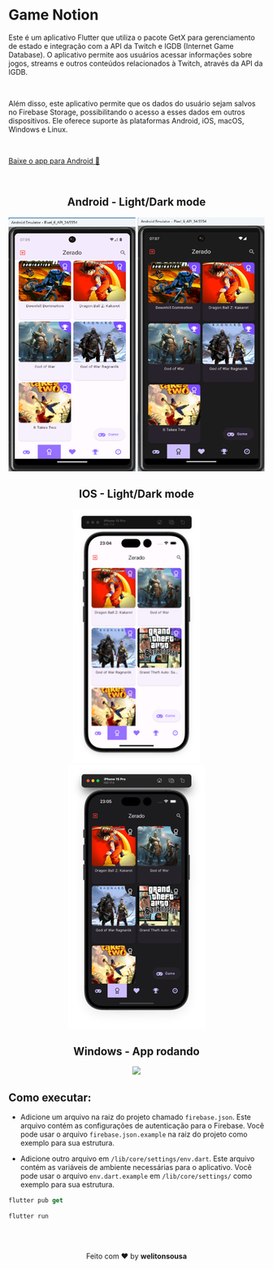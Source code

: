 # Game Notion


Este é um aplicativo Flutter que utiliza o pacote GetX para gerenciamento de estado e integração com a API da Twitch e IGDB (Internet Game Database). O aplicativo permite aos usuários acessar informações sobre jogos, streams e outros conteúdos relacionados à Twitch, através da API da IGDB.

<br>

Além disso, este aplicativo permite que os dados do usuário sejam salvos no Firebase Storage, possibilitando o acesso a esses dados em outros dispositivos. Ele oferece suporte às plataformas Android, iOS, macOS, Windows e Linux.

<br>

<a href="https://github.com/welitonsousa/game_notation/raw/main/assets/files/android.apk">Baixe o app para Android 🤖</a>

<br>

<h2 align="center">Android - Light/Dark mode</h2>
<p align="center">
    <img src="./assets/screenshots/android-light.png" width="250" height="500"/>
    <img src="./assets/screenshots/android-dark.png" width="250" height="500"/>
</p>

<h2 align="center">IOS - Light/Dark mode</h2>
<p align="center">
    <img src="./assets/screenshots/ios-light.png" width="250" height="500"/>
    <img src="./assets/screenshots/ios-dark.png" width="270" height="520"/>
</p>

<h2 align="center">Windows - App rodando</h2>

<p align="center">
    <img src="./assets/screenshots/game-notion.gif" />

</p>


## Como executar:
- Adicione um arquivo na raiz do projeto chamado `firebase.json`. Este arquivo contém as configurações de autenticação para o Firebase. Você pode usar o arquivo `firebase.json.example` na raiz do projeto como exemplo para sua estrutura.

- Adicione outro arquivo em `/lib/core/settings/env.dart`. Este arquivo contém as variáveis de ambiente necessárias para o aplicativo. Você pode usar o arquivo `env.dart.example` em `/lib/core/settings/` como exemplo para sua estrutura.


```dart
flutter pub get
```
```dart
flutter run
```

<br>
<br>
<p align="center">
   Feito com ❤️ by <b>welitonsousa</b>
</p>
